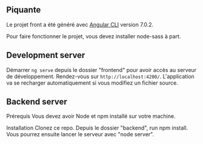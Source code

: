 ## Piquante

Le projet front a été généré avec [Angular CLI](https://github.com/angular/angular-cli) version 7.0.2.

Pour faire fonctionner le projet, vous devez installer node-sass à part.

## Development server

Démarrer `ng serve` depuis le dossier "frontend" pour avoir accès au serveur de développement. Rendez-vous sur `http://localhost:4200/`. L'application va se recharger automatiquement si vous modifiez un fichier source.

## Backend server

Prérequis
Vous devez avoir Node et npm installé sur votre machine.

Installation
Clonez ce repo. Depuis le dossier "backend", run npm install. Vous pourrez ensuite lancer le serveur avec "node server".